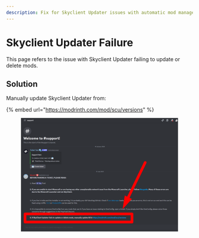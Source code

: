```yaml
---
description: Fix for Skyclient Updater issues with automatic mod management.
---
```


# Skyclient Updater Failure

This page refers to the issue with Skyclient Updater failing to update or delete mods.

## Solution

Manually update Skyclient Updater from:

{% embed url="https://modrinth.com/mod/scu/versions" %}

<figure><img src="../.gitbook/assets/Skyclient Updater Issue Discord Notice Location.webp" alt=""><figcaption></figcaption></figure>

